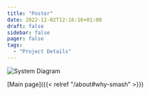 ```yaml
---
title: "Poster"
date: 2022-12-02T12:16:16+01:00
draft: false
sidebar: false
pager: false
tags:
  - "Project Details"
---
```


![System Diagram](../../images/smash-poster-spp2377-p1-kickoff.jpg)

[Main page]({{< relref "/about#why-smash" >}})

